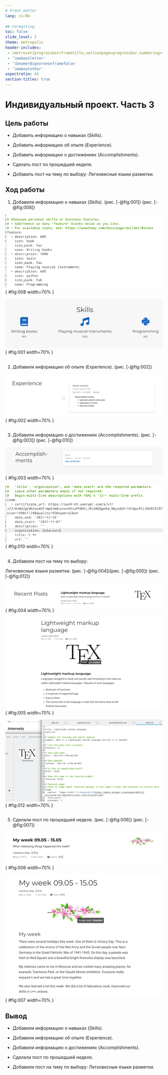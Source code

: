 ```yaml
---
# Front matter
lang: ru-RU

## Formatting
toc: false
slide_level: 2
theme: metropolis
header-includes: 
 - \metroset{progressbar=frametitle,sectionpage=progressbar,numbering=fraction}
 - '\makeatletter'
 - '\beamer@ignorenonframefalse'
 - '\makeatother'
aspectratio: 43
section-titles: true
---
```

# Индивидуальный проект. Часть 3
## Цель работы

- Добавить информацию о навыках (Skills).

- Добавить информацию об опыте (Experience).

- Добавить информацию о достижениях (Accomplishments).

- Сделать пост по прошедшей неделе.

- Добавить пост на тему по выбору:
Легковесные языки разметки.

## Ход работы

1. Добавили информацию о навыках (Skills). (рис. [-@fig:001]) (рис. [-@fig:008])

![Изменяем данные](image/8.png){ #fig:008 width=70% }

![Навыки](image/1.png){ #fig:001 width=70% }

##

2. Добавили информацию об опыте (Experience). (рис. [-@fig:002]) 

![Опыт](image/2.png){ #fig:002 width=70% }

##

3. Добавили информацию о достижениях (Accomplishments). (рис. [-@fig:003]) (рис. [-@fig:010]) 

![Навыки](image/3.png){ #fig:003 width=70% }

![Навыки](image/10.png){ #fig:010 width=70% }

##

4. Добавили пост на тему по выбору:

Легковесные языки разметки. (рис. [-@fig:004])(рис. [-@fig:005]) (рис. [-@fig:012])

![Пост по выбору](image/4.png){ #fig:004 width=70% }

![Пост](image/5.png){ #fig:005 width=70% }

![Изменение данных](image/12.png){ #fig:012 width=70% }

##

5. Сделали пост по прошедшей неделе. (рис. [-@fig:006]) (рис. [-@fig:007])

![Пост по неделе](image/6.png){ #fig:006 width=70% }

![Пост](image/7.png){ #fig:007 width=70% }

## Вывод

- Добавили информацию о навыках (Skills).

- Добавили информацию об опыте (Experience).

- Добавили информацию о достижениях (Accomplishments).

- Сделали пост по прошедшей неделе.

- Добавили пост на тему по выбору:
Легковесные языки разметки.
